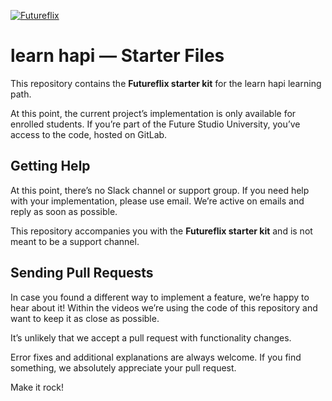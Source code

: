 [![Futureflix](https://futurestud.io/blog/content/images/2017/07/futureflix-1.jpg)](https://learnhapi.com)

# learn hapi — Starter Files
This repository contains the **Futureflix starter kit** for the learn hapi learning path.

At this point, the current project’s implementation is only available for enrolled students. If you’re part of the Future Studio University, you’ve access to the code, hosted on GitLab.


## Getting Help
At this point, there’s no Slack channel or support group. If you need help with your implementation, please use email. We’re active on emails and reply as soon as possible.

This repository accompanies you with the **Futureflix starter kit** and is not meant to be a support channel.


## Sending Pull Requests
In case you found a different way to implement a feature, we’re happy to hear about it! Within the videos we’re using the code of this repository and want to keep it as close as possible. 

It’s unlikely that we accept a pull request with functionality changes.

Error fixes and additional explanations are always welcome. If you find something, we absolutely appreciate your pull request.

Make it rock!